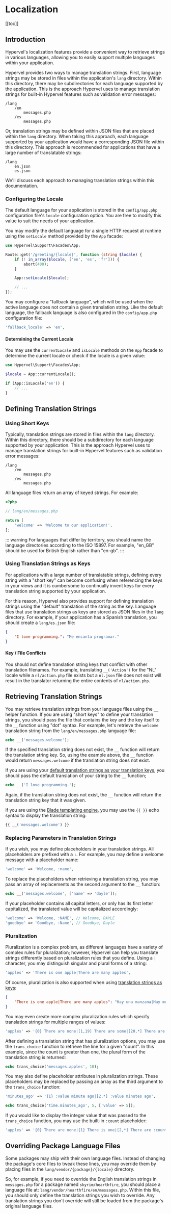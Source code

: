 # Localization
[[toc]]

## Introduction

Hypervel's localization features provide a convenient way to retrieve strings in various languages, allowing you to easily support multiple languages within your application.

Hypervel provides two ways to manage translation strings. First, language strings may be stored in files within the application's `lang` directory. Within this directory, there may be subdirectories for each language supported by the application. This is the approach Hypervel uses to manage translation strings for built-in Hypervel features such as validation error messages:

```plaintext:no-line-numbers
/lang
    /en
        messages.php
    /es
        messages.php
```

Or, translation strings may be defined within JSON files that are placed within the `lang` directory. When taking this approach, each language supported by your application would have a corresponding JSON file within this directory. This approach is recommended for applications that have a large number of translatable strings:

```plaintext:no-line-numbers
/lang
    en.json
    es.json
```

We'll discuss each approach to managing translation strings within this documentation.

### Configuring the Locale

The default language for your application is stored in the `config/app.php` configuration file's `locale` configuration option. You are free to modify this value to suit the needs of your application.

You may modify the default language for a single HTTP request at runtime using the `setLocale` method provided by the `App` facade:

```php
use Hypervel\Support\Facades\App;

Route::get('/greeting/{locale}', function (string $locale) {
    if (! in_array($locale, ['en', 'es', 'fr'])) {
        abort(400);
    }

    App::setLocale($locale);

    // ...
});
```

You may configure a "fallback language", which will be used when the active language does not contain a given translation string. Like the default language, the fallback language is also configured in the `config/app.php` configuration file:

```php
'fallback_locale' => 'en',
```

#### Determining the Current Locale

You may use the `currentLocale` and `isLocale` methods on the `App` facade to determine the current locale or check if the locale is a given value:

```php
use Hypervel\Support\Facades\App;

$locale = App::currentLocale();

if (App::isLocale('en')) {
    // ...
}
```

## Defining Translation Strings

### Using Short Keys

Typically, translation strings are stored in files within the `lang` directory. Within this directory, there should be a subdirectory for each language supported by your application. This is the approach Hypervel uses to manage translation strings for built-in Hypervel features such as validation error messages:

```plaintext:no-line-numbers
/lang
    /en
        messages.php
    /es
        messages.php
```

All language files return an array of keyed strings. For example:

```php
<?php

// lang/en/messages.php

return [
    'welcome' => 'Welcome to our application!',
];
```

::: warning
For languages that differ by territory, you should name the language directories according to the ISO 15897. For example, "en_GB" should be used for British English rather than "en-gb".
:::

### Using Translation Strings as Keys

For applications with a large number of translatable strings, defining every string with a "short key" can become confusing when referencing the keys in your views and it is cumbersome to continually invent keys for every translation string supported by your application.

For this reason, Hypervel also provides support for defining translation strings using the "default" translation of the string as the key. Language files that use translation strings as keys are stored as JSON files in the `lang` directory. For example, if your application has a Spanish translation, you should create a `lang/es.json` file:

```json
{
    "I love programming.": "Me encanta programar."
}
```

#### Key / File Conflicts

You should not define translation string keys that conflict with other translation filenames. For example, translating `__('Action')` for the "NL" locale while a `nl/action.php` file exists but a `nl.json` file does not exist will result in the translator returning the entire contents of `nl/action.php`.

## Retrieving Translation Strings

You may retrieve translation strings from your language files using the `__` helper function. If you are using "short keys" to define your translation strings, you should pass the file that contains the key and the key itself to the `__` function using "dot" syntax. For example, let's retrieve the `welcome` translation string from the `lang/en/messages.php` language file:

```php
echo __('messages.welcome');
```

If the specified translation string does not exist, the `__` function will return the translation string key. So, using the example above, the `__` function would return `messages.welcome` if the translation string does not exist.

 If you are using your [default translation strings as your translation keys](#using-translation-strings-as-keys), you should pass the default translation of your string to the `__` function;

```php
echo __('I love programming.');
```

Again, if the translation string does not exist, the `__` function will return the translation string key that it was given.

If you are using the [Blade templating engine](/docs/blade), you may use the `{{ }}` echo syntax to display the translation string:

```php
{{ __('messages.welcome') }}
```

### Replacing Parameters in Translation Strings

If you wish, you may define placeholders in your translation strings. All placeholders are prefixed with a `:`. For example, you may define a welcome message with a placeholder name:

```php
'welcome' => 'Welcome, :name',
```

To replace the placeholders when retrieving a translation string, you may pass an array of replacements as the second argument to the `__` function:

```php
echo __('messages.welcome', ['name' => 'dayle']);
```

If your placeholder contains all capital letters, or only has its first letter capitalized, the translated value will be capitalized accordingly:

```php
'welcome' => 'Welcome, :NAME', // Welcome, DAYLE
'goodbye' => 'Goodbye, :Name', // Goodbye, Dayle
```

### Pluralization

Pluralization is a complex problem, as different languages have a variety of complex rules for pluralization; however, Hypervel can help you translate strings differently based on pluralization rules that you define. Using a `|` character, you may distinguish singular and plural forms of a string:

```php
'apples' => 'There is one apple|There are many apples',
```

Of course, pluralization is also supported when using [translation strings as keys](#using-translation-strings-as-keys):

```json
{
    "There is one apple|There are many apples": "Hay una manzana|Hay muchas manzanas"
}
```

You may even create more complex pluralization rules which specify translation strings for multiple ranges of values:

```php
'apples' => '{0} There are none|[1,19] There are some|[20,*] There are many',
```

After defining a translation string that has pluralization options, you may use the `trans_choice` function to retrieve the line for a given "count". In this example, since the count is greater than one, the plural form of the translation string is returned:

```php
echo trans_choice('messages.apples', 10);
```

You may also define placeholder attributes in pluralization strings. These placeholders may be replaced by passing an array as the third argument to the `trans_choice` function:

```php
'minutes_ago' => '{1} :value minute ago|[2,*] :value minutes ago',

echo trans_choice('time.minutes_ago', 5, ['value' => 5]);
```

If you would like to display the integer value that was passed to the `trans_choice` function, you may use the built-in `:count` placeholder:

```php
'apples' => '{0} There are none|{1} There is one|[2,*] There are :count',
```

## Overriding Package Language Files

Some packages may ship with their own language files. Instead of changing the package's core files to tweak these lines, you may override them by placing files in the `lang/vendor/{package}/{locale}` directory.

So, for example, if you need to override the English translation strings in `messages.php` for a package named `skyrim/hearthfire`, you should place a language file at: `lang/vendor/hearthfire/en/messages.php`. Within this file, you should only define the translation strings you wish to override. Any translation strings you don't override will still be loaded from the package's original language files.